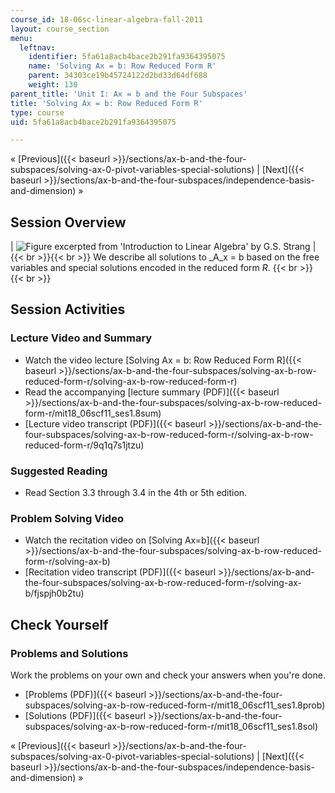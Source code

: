 ```yaml
---
course_id: 18-06sc-linear-algebra-fall-2011
layout: course_section
menu:
  leftnav:
    identifier: 5fa61a8acb4bace2b291fa9364395075
    name: 'Solving Ax = b: Row Reduced Form R'
    parent: 34303ce19b45724122d2bd33d64df688
    weight: 130
parent_title: 'Unit I: Ax = b and the Four Subspaces'
title: 'Solving Ax = b: Row Reduced Form R'
type: course
uid: 5fa61a8acb4bace2b291fa9364395075

---
```


« [Previous]({{< baseurl >}}/sections/ax-b-and-the-four-subspaces/solving-ax-0-pivot-variables-special-solutions) | [Next]({{< baseurl >}}/sections/ax-b-and-the-four-subspaces/independence-basis-and-dimension) »

Session Overview
----------------

| ![Figure excerpted from 'Introduction to Linear Algebra' by G.S. Strang](/coursemedia/18-06sc-linear-algebra-fall-2011/d914ed3b6d9685d2b783a4f40fe46f78_1_8.jpg) |  {{< br >}}{{< br >}} We describe all solutions to _A_x = b based on the free variables and special solutions encoded in the reduced form _R_. {{< br >}}{{< br >}}  

Session Activities
------------------

### Lecture Video and Summary

*   Watch the video lecture [Solving Ax = b: Row Reduced Form R]({{< baseurl >}}/sections/ax-b-and-the-four-subspaces/solving-ax-b-row-reduced-form-r/solving-ax-b-row-reduced-form-r)
*   Read the accompanying [lecture summary (PDF)]({{< baseurl >}}/sections/ax-b-and-the-four-subspaces/solving-ax-b-row-reduced-form-r/mit18_06scf11_ses1.8sum)
*   [Lecture video transcript (PDF)]({{< baseurl >}}/sections/ax-b-and-the-four-subspaces/solving-ax-b-row-reduced-form-r/solving-ax-b-row-reduced-form-r/9q1q7s1jtzu)

### Suggested Reading

*   Read Section 3.3 through 3.4 in the 4th or 5th edition.

### Problem Solving Video

*   Watch the recitation video on [Solving Ax=b]({{< baseurl >}}/sections/ax-b-and-the-four-subspaces/solving-ax-b-row-reduced-form-r/solving-ax-b)
*   [Recitation video transcript (PDF)]({{< baseurl >}}/sections/ax-b-and-the-four-subspaces/solving-ax-b-row-reduced-form-r/solving-ax-b/fjspjh0b2tu)

Check Yourself
--------------

### Problems and Solutions

Work the problems on your own and check your answers when you're done.

*   [Problems (PDF)]({{< baseurl >}}/sections/ax-b-and-the-four-subspaces/solving-ax-b-row-reduced-form-r/mit18_06scf11_ses1.8prob)
*   [Solutions (PDF)]({{< baseurl >}}/sections/ax-b-and-the-four-subspaces/solving-ax-b-row-reduced-form-r/mit18_06scf11_ses1.8sol)

« [Previous]({{< baseurl >}}/sections/ax-b-and-the-four-subspaces/solving-ax-0-pivot-variables-special-solutions) | [Next]({{< baseurl >}}/sections/ax-b-and-the-four-subspaces/independence-basis-and-dimension) »